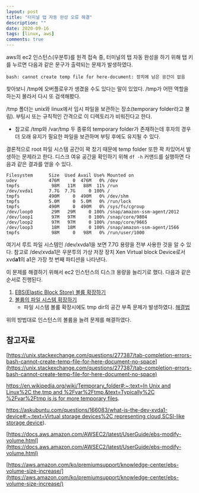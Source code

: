 ```yaml
---
layout: post
title: "터미널 탭 자동 완성 오류 해결"
description: ""
date: 2020-09-16
tags: [linux, aws]
comments: true
---
```


aws의 ec2 인스턴스(우분투)를 원격 접속 중, 터미널의 탭 자동 완성을 하기 위해 탭 키를 누르면 다음과 같은 문구가 출력되는 문제가 발생하였다.

`bash: cannot create temp file for here-document: 장치에 남은 공간이 없음`

찾아보니 /tmp에 오버플로우가 생겼을 수도 있다는 말이 있었다. /tmp가 어떤 역할을 하는지 몰라서 다시 또 검색해봤다.

/tmp 폴더는 unix와 linux에서 임시 파일을 보관하는 장소(temporary folder라고 불림). 부팅시 또는 규칙적인 간격으로 이 디렉토리가 비워진다고 한다.

- 참고로 /tmp와 /var/tmp 두 종류의 temporary folder가 존재하는데 후자의 경우 더 오래 유지가 필요한 파일을 보관하며 부팅 후에도 유지될 수 있다.

결론적으로 root 파일 시스템 공간이 꽉 찼기 때문에 temp folder 또한 꽉 차있어서 발생하는 문제라고 한다. 디스크 여유 공간을 확인하기 위해 `df -h` 커맨드를 실행하면 다음과 같은 결과를 얻을 수 있다.

```
Filesystem      Size  Used Avail Use% Mounted on
udev            476M     0  476M   0% /dev
tmpfs            98M   11M   88M  11% /run
/dev/xvda1      7.7G  7.7G     0 100% /
tmpfs           490M     0  490M   0% /dev/shm
tmpfs           5.0M     0  5.0M   0% /run/lock
tmpfs           490M     0  490M   0% /sys/fs/cgroup
/dev/loop0       29M   29M     0 100% /snap/amazon-ssm-agent/2012
/dev/loop1       97M   97M     0 100% /snap/core/9804
/dev/loop2       97M   97M     0 100% /snap/core/9665
/dev/loop3       18M   18M     0 100% /snap/amazon-ssm-agent/1566
tmpfs            98M     0   98M   0% /run/user/1000
```

여기서 루트 파일 시스템인 /dev/xvda1을 보면 7.7G 용량을 전부 사용한 것을 알 수 있다. 참고로 /dev/xvda1은 우분투의 가상 저장 장치 Xen Virtual block Device로서 xvd**a1**의 a1은 가장 첫 번째 파티션을 나타낸다. 

이 문제를 해결하기 위해서 ec2 인스턴스의 디스크 용량을 늘리기로 했다. 다음과 같은 순서로 진행된다.

1. [EBS(Elastic Block Store) 볼륨 확장하기](https://docs.aws.amazon.com/AWSEC2/latest/UserGuide/requesting-ebs-volume-modifications.html)
2. [볼륨의 파일 시스템 확장하기](https://docs.aws.amazon.com/AWSEC2/latest/UserGuide/recognize-expanded-volume-linux.html#extend-file-system)
    - 파일 시스템 볼륨 확장시에도 tmp dir의 공간 부족 문제가 발생하였다. [해결법](https://aws.amazon.com/ko/premiumsupport/knowledge-center/ebs-volume-size-increase/)

위의 방법대로 인스턴스의 볼륨을 늘려 문제를 해결하였다.

## 참고자료

[https://unix.stackexchange.com/questions/277387/tab-completion-errors-bash-cannot-create-temp-file-for-here-document-no-space](https://unix.stackexchange.com/questions/277387/tab-completion-errors-bash-cannot-create-temp-file-for-here-document-no-space)

[https://en.wikipedia.org/wiki/Temporary_folder#:~:text=In Unix and Linux%2C the,tmp and %2Fvar%2Ftmp.&text=Typically%2C %2Fvar%2Ftmp is,is for more temporary files](https://en.wikipedia.org/wiki/Temporary_folder#:~:text=In%20Unix%20and%20Linux%2C%20the,tmp%20and%20%2Fvar%2Ftmp.&text=Typically%2C%20%2Fvar%2Ftmp%20is,is%20for%20more%20temporary%20files).

[https://askubuntu.com/questions/166083/what-is-the-dev-xvda1-device#:~:text=Virtual storage devices%2C representing cloud,SCSI-like storage device](https://askubuntu.com/questions/166083/what-is-the-dev-xvda1-device#:~:text=Virtual%20storage%20devices%2C%20representing%20cloud,SCSI%2Dlike%20storage%20device)).

[https://docs.aws.amazon.com/AWSEC2/latest/UserGuide/ebs-modify-volume.html](https://docs.aws.amazon.com/AWSEC2/latest/UserGuide/ebs-modify-volume.html)

[https://aws.amazon.com/ko/premiumsupport/knowledge-center/ebs-volume-size-increase/](https://aws.amazon.com/ko/premiumsupport/knowledge-center/ebs-volume-size-increase/)